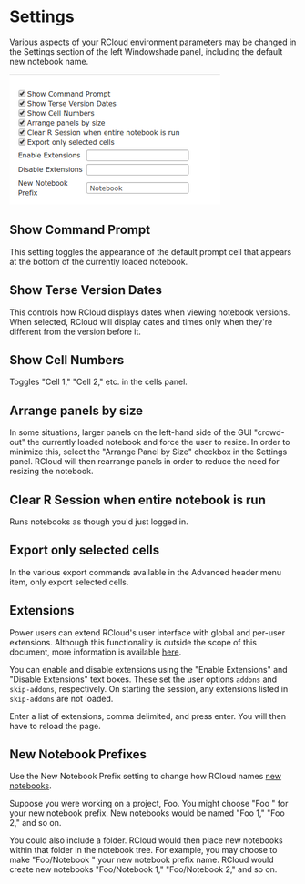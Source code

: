 # Settings

Various aspects of your RCloud environment parameters may be changed in the Settings section of the left Windowshade panel, including the default new notebook name.

![Settings Section of the Left Windowshade Panel](img/settings.png)



<a name="showcommandprompt"></a>

## Show Command Prompt

This setting toggles the appearance of the default prompt cell that appears at the bottom of the currently loaded notebook.



<a name="showterseversiondates"></a>

## Show Terse Version Dates

This controls how RCloud displays dates when viewing notebook versions.  When selected, RCloud will display dates and times only when they're different from the version before it.



<a name="showcellnumbers"></a>

## Show Cell Numbers

Toggles "Cell 1," "Cell 2," etc. in the cells panel.



## Arrange panels by size

In some situations, larger panels on the left-hand side of the GUI "crowd-out" the currently loaded notebook and force the user to resize.  In order to minimize this, select the "Arrange Panel by Size" checkbox in the Settings panel. RCloud will then rearrange panels in order to reduce the need for resizing the notebook. 



## Clear R Session when entire notebook is run

Runs notebooks as though you'd just logged in.



## Export only selected cells

In the various export commands available in the Advanced header menu item, only export selected cells.



<a name="extensions"></a>

## Extensions

Power users can extend RCloud's user interface with global and per-user extensions. Although this functionality is outside the scope of this document, more information is available [here](https://github.com/att/rcloud/wiki/RCloud-UI-Extensions).

You can enable and disable extensions using the "Enable Extensions" and "Disable Extensions" text boxes. These set the user options `addons` and `skip-addons`, respectively. On starting the session, any extensions listed in `skip-addons` are not loaded.

Enter a list of extensions, comma delimited, and press enter. You will then have to reload the page.



<a name="newnotebookprefixes"></a>

## New Notebook Prefixes

Use the New Notebook Prefix setting to change how RCloud names [new notebooks](#creatinganotebook).

Suppose you were working on a project, Foo. You might choose "Foo " for your new notebook prefix. New notebooks would be named "Foo 1," "Foo 2," and so on.

You could also include a folder. RCloud would then place new notebooks within that folder in the notebook tree. For example, you may choose to make "Foo/Notebook " your new notebook prefix name. RCloud would create new notebooks "Foo/Notebook 1," "Foo/Notebook 2," and so on.

